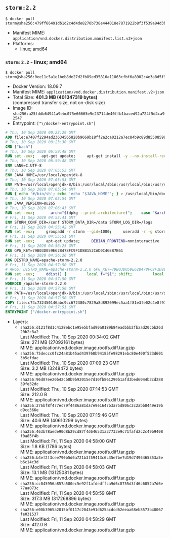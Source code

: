 ## `storm:2.2`

```console
$ docker pull storm@sha256:479ff66491db1d2c4d4de8270b738e444018e7871922b8f3f539a94d3bd00f2c
```

-	Manifest MIME: `application/vnd.docker.distribution.manifest.list.v2+json`
-	Platforms:
	-	linux; amd64

### `storm:2.2` - linux; amd64

```console
$ docker pull storm@sha256:0ee11c5a1e1beb8de27d2fb89ed35816a11863cfbf6a8902c4e3a8d5f9694158
```

-	Docker Version: 18.09.7
-	Manifest MIME: `application/vnd.docker.distribution.manifest.v2+json`
-	Total Size: **401.3 MB (401347319 bytes)**  
	(compressed transfer size, not on-disk size)
-	Image ID: `sha256:a25fddb64941a9ebc075e66665e9e23714de40ffb1baced92a724f5d4ca92547`
-	Entrypoint: `["\/docker-entrypoint.sh"]`

```dockerfile
# Thu, 10 Sep 2020 00:23:29 GMT
ADD file:e7407f2294ad23634565820b9669b18ff2a2ca0212a7ec84b9c89d8550859954 in / 
# Thu, 10 Sep 2020 00:23:30 GMT
CMD ["bash"]
# Thu, 10 Sep 2020 06:59:48 GMT
RUN set -eux; 	apt-get update; 	apt-get install -y --no-install-recommends 		ca-certificates p11-kit 	; 	rm -rf /var/lib/apt/lists/*
# Thu, 10 Sep 2020 06:59:48 GMT
ENV LANG=C.UTF-8
# Thu, 10 Sep 2020 07:05:53 GMT
ENV JAVA_HOME=/usr/local/openjdk-8
# Thu, 10 Sep 2020 07:05:53 GMT
ENV PATH=/usr/local/openjdk-8/bin:/usr/local/sbin:/usr/local/bin:/usr/sbin:/usr/bin:/sbin:/bin
# Thu, 10 Sep 2020 07:05:54 GMT
RUN { echo '#/bin/sh'; echo 'echo "$JAVA_HOME"'; } > /usr/local/bin/docker-java-home && chmod +x /usr/local/bin/docker-java-home && [ "$JAVA_HOME" = "$(docker-java-home)" ]
# Thu, 10 Sep 2020 07:05:54 GMT
ENV JAVA_VERSION=8u265
# Thu, 10 Sep 2020 07:06:43 GMT
RUN set -eux; 		arch="$(dpkg --print-architecture)"; 	case "$arch" in 		amd64 | i386:x86-64) downloadUrl=https://github.com/AdoptOpenJDK/openjdk8-upstream-binaries/releases/download/jdk8u265-b01/OpenJDK8U-jre_x64_linux_8u265b01.tar.gz ;; 		*) echo >&2 "error: unsupported architecture: '$arch'"; exit 1 ;; 	esac; 		savedAptMark="$(apt-mark showmanual)"; 	apt-get update; 	apt-get install -y --no-install-recommends 		dirmngr 		gnupg 		wget 	; 	rm -rf /var/lib/apt/lists/*; 		wget -O openjdk.tgz.asc "$downloadUrl.sign"; 	wget -O openjdk.tgz "$downloadUrl" --progress=dot:giga; 		export GNUPGHOME="$(mktemp -d)"; 	gpg --batch --keyserver ha.pool.sks-keyservers.net --keyserver-options no-self-sigs-only --recv-keys CA5F11C6CE22644D42C6AC4492EF8D39DC13168F; 	gpg --batch --keyserver ha.pool.sks-keyservers.net --recv-keys EAC843EBD3EFDB98CC772FADA5CD6035332FA671; 	gpg --batch --list-sigs --keyid-format 0xLONG CA5F11C6CE22644D42C6AC4492EF8D39DC13168F 		| tee /dev/stderr 		| grep '0xA5CD6035332FA671' 		| grep 'Andrew Haley'; 	gpg --batch --verify openjdk.tgz.asc openjdk.tgz; 	gpgconf --kill all; 	rm -rf "$GNUPGHOME"; 		mkdir -p "$JAVA_HOME"; 	tar --extract 		--file openjdk.tgz 		--directory "$JAVA_HOME" 		--strip-components 1 		--no-same-owner 	; 	rm openjdk.tgz*; 			apt-mark auto '.*' > /dev/null; 	[ -z "$savedAptMark" ] || apt-mark manual $savedAptMark > /dev/null; 	apt-get purge -y --auto-remove -o APT::AutoRemove::RecommendsImportant=false; 		{ 		echo '#!/usr/bin/env bash'; 		echo 'set -Eeuo pipefail'; 		echo 'if ! [ -d "$JAVA_HOME" ]; then echo >&2 "error: missing JAVA_HOME environment variable"; exit 1; fi'; 		echo 'cacertsFile=; for f in "$JAVA_HOME/lib/security/cacerts" "$JAVA_HOME/jre/lib/security/cacerts"; do if [ -e "$f" ]; then cacertsFile="$f"; break; fi; done'; 		echo 'if [ -z "$cacertsFile" ] || ! [ -f "$cacertsFile" ]; then echo >&2 "error: failed to find cacerts file in $JAVA_HOME"; exit 1; fi'; 		echo 'trust extract --overwrite --format=java-cacerts --filter=ca-anchors --purpose=server-auth "$cacertsFile"'; 	} > /etc/ca-certificates/update.d/docker-openjdk; 	chmod +x /etc/ca-certificates/update.d/docker-openjdk; 	/etc/ca-certificates/update.d/docker-openjdk; 		find "$JAVA_HOME/lib" -name '*.so' -exec dirname '{}' ';' | sort -u > /etc/ld.so.conf.d/docker-openjdk.conf; 	ldconfig; 		java -version
# Fri, 11 Sep 2020 04:55:41 GMT
ENV STORM_CONF_DIR=/conf STORM_DATA_DIR=/data STORM_LOG_DIR=/logs
# Fri, 11 Sep 2020 04:55:42 GMT
RUN set -eux;     groupadd -r storm --gid=1000;     useradd -r -g storm --uid=1000 storm;     mkdir -p "$STORM_CONF_DIR" "$STORM_DATA_DIR" "$STORM_LOG_DIR";     chown -R storm:storm "$STORM_CONF_DIR" "$STORM_DATA_DIR" "$STORM_LOG_DIR"``
# Fri, 11 Sep 2020 04:55:51 GMT
RUN set -eux;     apt-get update;     DEBIAN_FRONTEND=noninteractive     apt-get install -y --no-install-recommends         bash         ca-certificates         dirmngr         gosu         gnupg         python         procps         wget;     rm -rf /var/lib/apt/lists/*;     gosu nobody true
# Fri, 11 Sep 2020 04:56:25 GMT
ARG GPG_KEY=79B03D059E628478FC9F1D8B152CAD0C46E87B61
# Fri, 11 Sep 2020 04:56:26 GMT
ARG DISTRO_NAME=apache-storm-2.2.0
# Fri, 11 Sep 2020 04:57:50 GMT
# ARGS: DISTRO_NAME=apache-storm-2.2.0 GPG_KEY=79B03D059E628478FC9F1D8B152CAD0C46E87B61
RUN set -eux;     ddist() {         local f="$1"; shift;         local distFile="$1"; shift;         local success=;         local distUrl=;         for distUrl in             'https://www.apache.org/dyn/closer.cgi?action=download&filename='             https://www-us.apache.org/dist/             https://www.apache.org/dist/             https://archive.apache.org/dist/         ; do             if wget -q -O "$f" "$distUrl$distFile" && [ -s "$f" ]; then                 success=1;                 break;             fi;         done;         [ -n "$success" ];     };     ddist "$DISTRO_NAME.tar.gz" "storm/$DISTRO_NAME/$DISTRO_NAME.tar.gz";     ddist "$DISTRO_NAME.tar.gz.asc" "storm/$DISTRO_NAME/$DISTRO_NAME.tar.gz.asc";     export GNUPGHOME="$(mktemp -d)";     gpg --keyserver ha.pool.sks-keyservers.net --recv-key "$GPG_KEY" ||     gpg --keyserver pgp.mit.edu --recv-keys "$GPG_KEY" ||     gpg --keyserver keyserver.pgp.com --recv-keys "$GPG_KEY";     gpg --batch --verify "$DISTRO_NAME.tar.gz.asc" "$DISTRO_NAME.tar.gz";     tar -xzf "$DISTRO_NAME.tar.gz";     rm -rf "$GNUPGHOME" "$DISTRO_NAME.tar.gz" "$DISTRO_NAME.tar.gz.asc";     chown -R storm:storm "$DISTRO_NAME"
# Fri, 11 Sep 2020 04:57:50 GMT
WORKDIR /apache-storm-2.2.0
# Fri, 11 Sep 2020 04:57:50 GMT
ENV PATH=/usr/local/openjdk-8/bin:/usr/local/sbin:/usr/local/bin:/usr/sbin:/usr/bin:/sbin:/bin:/apache-storm-2.2.0/bin
# Fri, 11 Sep 2020 04:57:50 GMT
COPY file:c74c732450146abc9cc672380c7829a8d892099ec5aa1f81e3fe02c4e8f97f32 in / 
# Fri, 11 Sep 2020 04:57:51 GMT
ENTRYPOINT ["/docker-entrypoint.sh"]
```

-	Layers:
	-	`sha256:d121f8d1c4128ebc1e95e5bfad90a0189b84eadbbb2fbaad20cbb26d20b2c8a2`  
		Last Modified: Thu, 10 Sep 2020 00:34:02 GMT  
		Size: 27.1 MB (27092161 bytes)  
		MIME: application/vnd.docker.image.rootfs.diff.tar.gzip
	-	`sha256:75deccc0fc24a81b45ad439760b94185fe98291ebc80e400f523d6013b5cfdac`  
		Last Modified: Thu, 10 Sep 2020 07:09:23 GMT  
		Size: 3.2 MB (3248472 bytes)  
		MIME: application/vnd.docker.image.rootfs.diff.tar.gzip
	-	`sha256:96d87ee20b42cb8b9b92015e7d10fb861290b1afd3bed6044b3cd28839fe32dc`  
		Last Modified: Thu, 10 Sep 2020 07:14:53 GMT  
		Size: 212.0 B  
		MIME: application/vnd.docker.image.rootfs.diff.tar.gzip
	-	`sha256:276bf8f477ec79f4486a81da7e9e1647b3a75d806c2c2abb8449e19bd9cc366e`  
		Last Modified: Thu, 10 Sep 2020 07:15:46 GMT  
		Size: 40.6 MB (40610299 bytes)  
		MIME: application/vnd.docker.image.rootfs.diff.tar.gzip
	-	`sha256:463b78aede90d8b29cd87f4d646531a37733e9c71fafd2c2c49b9408f0a85f4b`  
		Last Modified: Fri, 11 Sep 2020 04:58:00 GMT  
		Size: 1.8 KB (1786 bytes)  
		MIME: application/vnd.docker.image.rootfs.diff.tar.gzip
	-	`sha256:b4ef2f3cee790b5d6a721b3f59413c6c35e7be7d19d7496465353a5eb6c14c3d`  
		Last Modified: Fri, 11 Sep 2020 04:58:03 GMT  
		Size: 13.1 MB (13125081 bytes)  
		MIME: application/vnd.docker.image.rootfs.diff.tar.gzip
	-	`sha256:cc045956a857a580ec5e92f1afdedffca9d6c8755d3f46c6852a7d6e77aa073c`  
		Last Modified: Fri, 11 Sep 2020 04:58:59 GMT  
		Size: 317.3 MB (317268896 bytes)  
		MIME: application/vnd.docker.image.rootfs.diff.tar.gzip
	-	`sha256:e00b3965a2815bf0117c2043e91d625acdcd62eeaa68eb8573b40067fe031537`  
		Last Modified: Fri, 11 Sep 2020 04:58:29 GMT  
		Size: 412.0 B  
		MIME: application/vnd.docker.image.rootfs.diff.tar.gzip
